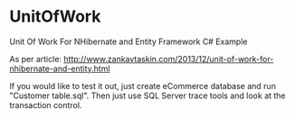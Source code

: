 UnitOfWork
==========

Unit Of Work For NHibernate and Entity Framework C# Example

As per article:
http://www.zankavtaskin.com/2013/12/unit-of-work-for-nhibernate-and-entity.html

If you would like to test it out, just create eCommerce database and run "Customer table.sql".
Then just use SQL Server trace tools and look at the transaction control. 
